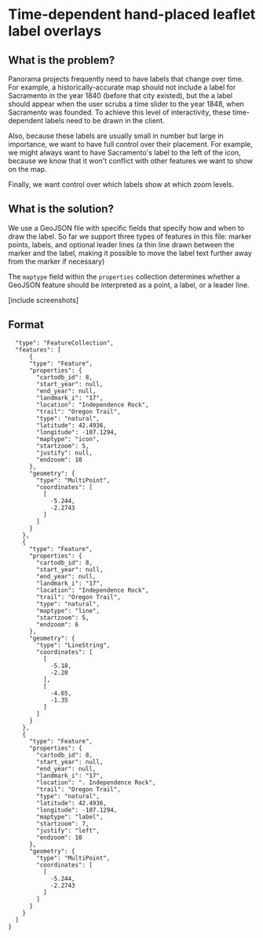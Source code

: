 # Time-dependent hand-placed leaflet label overlays

## What is the problem?

Panorama projects frequently need to have labels that change over time. For example, a historically-accurate map should not include a label for Sacramento in the year 1840 (before that city existed), but the a label should appear when the user scrubs a time slider to the year 1848, when Sacramento was founded. To achieve this level of interactivity, these time-dependent labels need to be drawn in the client.

Also, because these labels are usually small in number but large in importance, we want to have full control over their placement. For example, we might always want to have Sacramento's label to the left of the icon, because we know that it won't conflict with other features we want to show on the map.

Finally, we want control over which labels show at which zoom levels. 

## What is the solution?

We use a GeoJSON file with specific fields that specify how and when to draw the label. So far we support three types of features in this file: marker points, labels, and optional leader lines (a thin line drawn between the marker and the label, making it possible to move the label text further away from the marker if necessary)

The `maptype` field within the `properties` collection determines whether a GeoJSON feature should be interpreted as a point, a label, or a leader line.

[include screenshots]

## Format

```
  "type": "FeatureCollection",
  "features": [
      {
      "type": "Feature",
      "properties": {
        "cartodb_id": 8,
        "start_year": null,
        "end_year": null,
        "landmark_i": "17",
        "location": "Independence Rock",
        "trail": "Oregon Trail",
        "type": "natural",
        "latitude": 42.4936,
        "longitude": -107.1294,
        "maptype": "icon",
        "startzoom": 5,
        "justify": null,
        "endzoom": 10
      },
      "geometry": {
        "type": "MultiPoint",
        "coordinates": [
          [
            -5.244,
            -2.2743
          ]
        ]
      }
    },
    {
      "type": "Feature",
      "properties": {
        "cartodb_id": 8,
        "start_year": null,
        "end_year": null,
        "landmark_i": "17",
        "location": "Independence Rock",
        "trail": "Oregon Trail",
        "type": "natural",
        "maptype": "line",
        "startzoom": 5,
        "endzoom": 6
      },
      "geometry": {
        "type": "LineString",
        "coordinates": [
          [
            -5.18,
            -2.20
          ],
          [
            -4.65,
            -1.35
          ]
        ]
      }
    },
    {
      "type": "Feature",
      "properties": {
        "cartodb_id": 8,
        "start_year": null,
        "end_year": null,
        "landmark_i": "17",
        "location": ". Independence Rock",
        "trail": "Oregon Trail",
        "type": "natural",
        "latitude": 42.4936,
        "longitude": -107.1294,
        "maptype": "label",
        "startzoom": 7,
        "justify": "left",
        "endzoom": 10
      },
      "geometry": {
        "type": "MultiPoint",
        "coordinates": [
          [
            -5.244,
            -2.2743
          ]
        ]
      }
    }
  ]
}
```
    